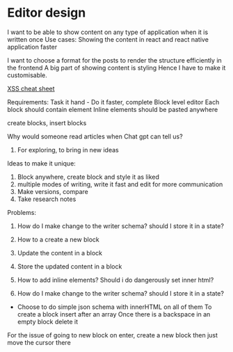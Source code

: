 # Editor design
I want to be able to show content on any type of application when it is written once
Use cases: Showing the content in react and react native application faster

I want to choose a format for the posts to render the structure efficiently in the frontend
A big part of showing content is styling Hence I have to make it customisable.

 [XSS cheat sheet](https://cheatsheetseries.owasp.org/cheatsheets/Cross_Site_Scripting_Prevention_Cheat_Sheet.html)

Requirements:
Task it hand - Do it faster, complete
Block level editor
Each block should contain element
Inline elements should be pasted anywhere

create blocks, insert blocks



Why would someone read articles when Chat gpt can tell us?

1. For exploring, to bring in new ideas

Ideas to make it unique:
1. Block anywhere, create block and style it as liked
2. multiple modes of writing, write it fast and edit for more communication
3. Make versions, compare
4. Take research notes


Problems:
1. How do I make change to the writer schema? should I store it in a state?
2. How to a create a new block
3. Update the content in a block
4. Store the updated content in a block
5. How to add inline elements? Should i do dangerously set inner html?

1. How do I make change to the writer schema? should I store it in a state?
- Choose to do simple json schema with innerHTML on all of them
To create a block insert after an array
Once there is a backspace in an empty block delete it

For the issue of going to new block on enter, create a new block then just move the cursor there